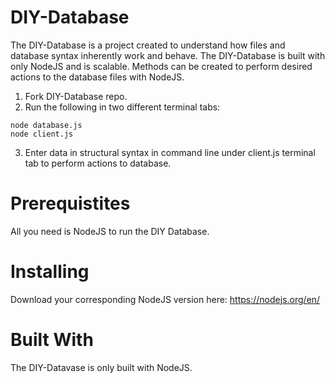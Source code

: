 # DIY-Database #
The DIY-Database is a project created to understand how files and database syntax inherently work and behave. The DIY-Database is built with only NodeJS and is scalable. Methods can be created to perform desired actions to the database files with NodeJS.

1. Fork DIY-Database repo.
2. Run the following in two different terminal tabs:
```
node database.js
node client.js
``` 
3. Enter data in structural syntax in command line under client.js terminal tab to perform actions to database.

# Prerequistites #
All you need is NodeJS to run the DIY Database.

# Installing #
Download your corresponding NodeJS version here: https://nodejs.org/en/

# Built With #
The DIY-Datavase is only built with NodeJS.
